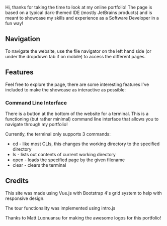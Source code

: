 Hi, thanks for taking the time to look at my online portfolio! The page is based on a typical dark-themed IDE (mostly JetBrains products) and is meant to showcase my skills and experience as a Software Developer in a fun way!

## Navigation
To navigate the website, use the file navigator on the left hand side (or under the dropdown tab if on mobile) to access the different pages.

## Features
Feel free to explore the page, there are some interesting features I've included to make the showcase as interactive as possible:

### Command Line Interface
There is a button at the bottom of the website for a terminal. This is a functioning (but rather minimal) command line interface that allows you to navigate through my portfolio!

Currently, the terminal only supports 3 commands:

* cd - like most CLIs, this changes the working directory to the specified directory
* ls - lists out contents of current working directory
* open - loads the specified page by the given filename
* clear - clears the terminal

## Credits
This site was made using Vue.js with Bootstrap 4's grid system to help with responsive design.

The tour functionality was implemented using intro.js

Thanks to Matt Luonuansu for making the awesome logos for this portfolio!
